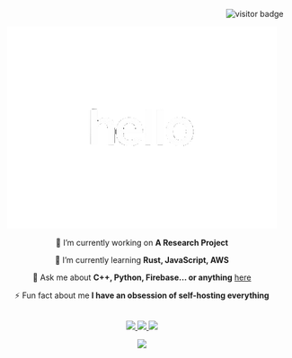 <div align="right">

  ![visitor badge](https://visitor-badge.laobi.icu/badge?page_id=PanLuvme.visitor-badge)

</div>

<div align="center">

  <img src="hello-animated.gif">

</div>

<div align="center">
  
  🔭 I’m currently working on **A Research Project**

  🌱 I’m currently learning **Rust, JavaScript, AWS**
  
  💬 Ask me about **C++, Python, Firebase... or anything** [here](https://github.com/PanLuvme/PanLuvme/issues)
  
  ⚡ Fun fact about me **I have an obsession of self-hosting everything**
  
</div>

<br>

<div align="center">

  <a href="mailto:alex.avina1212@gmail.com">
    <img src="https://img.shields.io/badge/Gmail-333333?style=for-the-badge&logo=gmail&logoColor=red" />
  </a>
  <a href="https://linkedin.com/in/alex-avina" target="_blank">
    <img src="https://img.shields.io/badge/LinkedIn-0077B5?style=for-the-badge&logo=linkedin&logoColor=white" target="_blank" />
  </a>
  <a href="https://panluvme.github.io" target="_blank">
    <img src="https://img.shields.io/badge/Portfolio-FF5722?style=for-the-badge&logo=todoist&logoColor=white" target="_blank" />
  </a>

</div>

<p align="center">



  <a href="https://skillicons.dev">
    <img src="https://skillicons.dev/icons?i=git,kubernetes,docker,c,vim" />
  </a>

</p>
